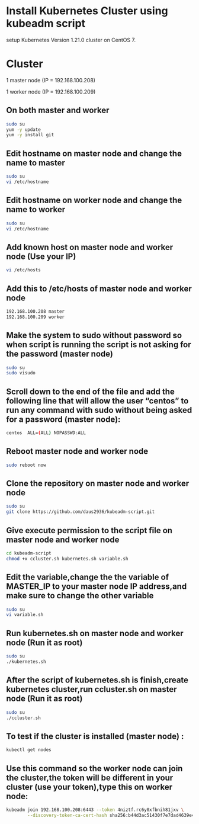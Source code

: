# Install Kubernetes Cluster using kubeadm script
setup Kubernetes Version 1.21.0 cluster on CentOS 7.

# Cluster
1 master node (IP = 192.168.100.208)

1 worker node (IP = 192.168.100.209)

## On both master and worker
```bash
sudo su
yum -y update
yum -y install git
```

## Edit hostname on master node and change the name to master
```bash
sudo su
vi /etc/hostname
```

## Edit hostname on worker node and change the name to worker
```bash
sudo su
vi /etc/hostname
```

## Add known host on master node and worker node (Use your IP)
```bash
vi /etc/hosts
```
## Add this to /etc/hosts of master node and worker node
```bash
192.168.100.208 master
192.168.100.209 worker
```

## Make the system to sudo without password so when script is running the script is not asking for the password (master node)
```bash
sudo su
sudo visudo
```
## Scroll down to the end of the file and add the following line that will allow the user “centos” to run any command with sudo without being asked for a password (master node):
```bash
centos  ALL=(ALL) NOPASSWD:ALL
```
## Reboot master node and worker node
```bash
sudo reboot now
```
## Clone the repository on master node and worker node
```bash
sudo su
git clone https://github.com/daus2936/kubeadm-script.git
```
## Give execute permission to the script file on master node and worker node
```bash
cd kubeadm-script
chmod +x ccluster.sh kubernetes.sh variable.sh
```
## Edit the variable,change the the variable of MASTER_IP to your master node IP address,and make sure to change the other variable
```bash
sudo su
vi variable.sh
```
## Run kubernetes.sh on master node and worker node (Run it as root)
```bash
sudo su
./kubernetes.sh
```
## After the script of kubernetes.sh is finish,create kubernetes cluster,run ccluster.sh on master node (Run it as root)
```bash
sudo su
./ccluster.sh
```

## To test if the cluster is installed (master node) :
```bash
kubectl get nodes
```
## Use this command so the worker node can join the cluster,the token will be different in your cluster (use your token),type this on worker node:
```bash
kubeadm join 192.168.100.208:6443 --token 4niztf.rc6y0xfbnih81jxv \
        --discovery-token-ca-cert-hash sha256:b44d3ac51430f7e7dad4639e4a8eeb5f3f03769ed8319c26e437ff49915659d7
```


